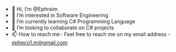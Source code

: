- 👋 Hi, I’m @Ephraim
- 👀 I’m interested in Software Engineering
- 🌱 I’m currently learning C# Programming Language
- 💞️ I’m looking to collaborate on C# projects
- 📫 How to reach me : Feel free to reach me on my email address - epheco1.m@gmail.com 

<!---
Epheco1/Epheco1 is a ✨ special ✨ repository because its `README.md` (this file) appears on your GitHub profile.
You can click the Preview link to take a look at your changes.
--->
